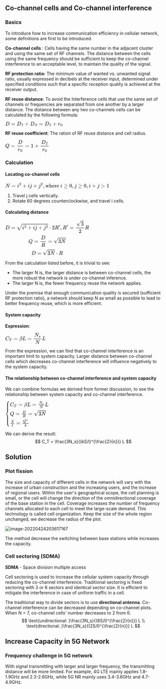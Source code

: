 ## Co-channel cells and Co-channel interference

### Basics

To introduce how to increase communication efficiency in cellular network, some definitions are first to be introduced. 

**Co-channel cells** : Cells having the same number in the adjacent cluster and using the same set of RF channels. The distance between the cells using the same frequency should be sufficient to keep the co-channel interference to an acceptable level, to maintain the quality of the signal.

**RF protection ratio**: The minimum value of wanted vs. unwanted signal ratio, usually expressed in decibels at the receiver input, determined under specified conditions such that a specific reception quality is achieved at the receiver output.

**RF reuse distance**: To avoid the Interference cells that use the same set of channels or frequencies are separated from one another by a larger distance. The distance between any two co-channels cells can be calculated by the following formula:

<div contenteditable="false" spellcheck="false" class="mathjax-block md-end-block md-math-block md-rawblock" id="mathjax-n36" cid="n36" mdtype="math_block" data-math-tag-before="0" data-math-labels="[]" data-math-tag-after="0"><div class="md-rawblock-container md-math-container" contenteditable="false" tabindex="-1"><mjx-container class="MathJax" jax="SVG" display="true" style="position: relative;"><svg xmlns="http://www.w3.org/2000/svg" width="24.275ex" height="1.92ex" role="img" focusable="false" viewBox="0 -683 10729.4 848.6" xmlns:xlink="http://www.w3.org/1999/xlink" aria-hidden="true" style="vertical-align: -0.375ex;" class="in-text-selection"><defs><path id="MJX-661-TEX-I-1D437" d="M287 628Q287 635 230 637Q207 637 200 638T193 647Q193 655 197 667T204 682Q206 683 403 683Q570 682 590 682T630 676Q702 659 752 597T803 431Q803 275 696 151T444 3L430 1L236 0H125H72Q48 0 41 2T33 11Q33 13 36 25Q40 41 44 43T67 46Q94 46 127 49Q141 52 146 61Q149 65 218 339T287 628ZM703 469Q703 507 692 537T666 584T629 613T590 629T555 636Q553 636 541 636T512 636T479 637H436Q392 637 386 627Q384 623 313 339T242 52Q242 48 253 48T330 47Q335 47 349 47T373 46Q499 46 581 128Q617 164 640 212T683 339T703 469Z"></path><path id="MJX-661-TEX-N-3D" d="M56 347Q56 360 70 367H707Q722 359 722 347Q722 336 708 328L390 327H72Q56 332 56 347ZM56 153Q56 168 72 173H708Q722 163 722 153Q722 140 707 133H70Q56 140 56 153Z"></path><path id="MJX-661-TEX-I-1D43C" d="M43 1Q26 1 26 10Q26 12 29 24Q34 43 39 45Q42 46 54 46H60Q120 46 136 53Q137 53 138 54Q143 56 149 77T198 273Q210 318 216 344Q286 624 286 626Q284 630 284 631Q274 637 213 637H193Q184 643 189 662Q193 677 195 680T209 683H213Q285 681 359 681Q481 681 487 683H497Q504 676 504 672T501 655T494 639Q491 637 471 637Q440 637 407 634Q393 631 388 623Q381 609 337 432Q326 385 315 341Q245 65 245 59Q245 52 255 50T307 46H339Q345 38 345 37T342 19Q338 6 332 0H316Q279 2 179 2Q143 2 113 2T65 2T43 1Z"></path><path id="MJX-661-TEX-N-2B" d="M56 237T56 250T70 270H369V420L370 570Q380 583 389 583Q402 583 409 568V270H707Q722 262 722 250T707 230H409V-68Q401 -82 391 -82H389H387Q375 -82 369 -68V230H70Q56 237 56 250Z"></path><path id="MJX-661-TEX-I-1D446" d="M308 24Q367 24 416 76T466 197Q466 260 414 284Q308 311 278 321T236 341Q176 383 176 462Q176 523 208 573T273 648Q302 673 343 688T407 704H418H425Q521 704 564 640Q565 640 577 653T603 682T623 704Q624 704 627 704T632 705Q645 705 645 698T617 577T585 459T569 456Q549 456 549 465Q549 471 550 475Q550 478 551 494T553 520Q553 554 544 579T526 616T501 641Q465 662 419 662Q362 662 313 616T263 510Q263 480 278 458T319 427Q323 425 389 408T456 390Q490 379 522 342T554 242Q554 216 546 186Q541 164 528 137T492 78T426 18T332 -20Q320 -22 298 -22Q199 -22 144 33L134 44L106 13Q83 -14 78 -18T65 -22Q52 -22 52 -14Q52 -11 110 221Q112 227 130 227H143Q149 221 149 216Q149 214 148 207T144 186T142 153Q144 114 160 87T203 47T255 29T308 24Z"></path><path id="MJX-661-TEX-I-1D45F" d="M21 287Q22 290 23 295T28 317T38 348T53 381T73 411T99 433T132 442Q161 442 183 430T214 408T225 388Q227 382 228 382T236 389Q284 441 347 441H350Q398 441 422 400Q430 381 430 363Q430 333 417 315T391 292T366 288Q346 288 334 299T322 328Q322 376 378 392Q356 405 342 405Q286 405 239 331Q229 315 224 298T190 165Q156 25 151 16Q138 -11 108 -11Q95 -11 87 -5T76 7T74 17Q74 30 114 189T154 366Q154 405 128 405Q107 405 92 377T68 316T57 280Q55 278 41 278H27Q21 284 21 287Z"></path><path id="MJX-661-TEX-N-30" d="M96 585Q152 666 249 666Q297 666 345 640T423 548Q460 465 460 320Q460 165 417 83Q397 41 362 16T301 -15T250 -22Q224 -22 198 -16T137 16T82 83Q39 165 39 320Q39 494 96 585ZM321 597Q291 629 250 629Q208 629 178 597Q153 571 145 525T137 333Q137 175 145 125T181 46Q209 16 250 16Q290 16 318 46Q347 76 354 130T362 333Q362 478 354 524T321 597Z"></path></defs><g stroke="currentColor" fill="currentColor" stroke-width="0" transform="scale(1,-1)"><g data-mml-node="math"><g data-mml-node="mi"><use data-c="1D437" xlink:href="#MJX-661-TEX-I-1D437"></use></g><g data-mml-node="mo" transform="translate(1105.8,0)"><use data-c="3D" xlink:href="#MJX-661-TEX-N-3D"></use></g><g data-mml-node="msub" transform="translate(2161.6,0)"><g data-mml-node="mi"><use data-c="1D437" xlink:href="#MJX-661-TEX-I-1D437"></use></g><g data-mml-node="mi" transform="translate(861,-150) scale(0.707)"><use data-c="1D43C" xlink:href="#MJX-661-TEX-I-1D43C"></use></g></g><g data-mml-node="mo" transform="translate(3651.2,0)"><use data-c="2B" xlink:href="#MJX-661-TEX-N-2B"></use></g><g data-mml-node="msub" transform="translate(4651.4,0)"><g data-mml-node="mi"><use data-c="1D437" xlink:href="#MJX-661-TEX-I-1D437"></use></g><g data-mml-node="mi" transform="translate(861,-150) scale(0.707)"><use data-c="1D446" xlink:href="#MJX-661-TEX-I-1D446"></use></g></g><g data-mml-node="mo" transform="translate(6296.2,0)"><use data-c="3D" xlink:href="#MJX-661-TEX-N-3D"></use></g><g data-mml-node="msub" transform="translate(7352,0)"><g data-mml-node="mi"><use data-c="1D437" xlink:href="#MJX-661-TEX-I-1D437"></use></g><g data-mml-node="mi" transform="translate(861,-150) scale(0.707)"><use data-c="1D43C" xlink:href="#MJX-661-TEX-I-1D43C"></use></g></g><g data-mml-node="mo" transform="translate(8841.6,0)"><use data-c="2B" xlink:href="#MJX-661-TEX-N-2B"></use></g><g data-mml-node="msub" transform="translate(9841.8,0)"><g data-mml-node="mi"><use data-c="1D45F" xlink:href="#MJX-661-TEX-I-1D45F"></use></g><g data-mml-node="mn" transform="translate(484,-150) scale(0.707)"><use data-c="30" xlink:href="#MJX-661-TEX-N-30"></use></g></g></g></g></svg></mjx-container></div></div>


**RF reuse coefficient**: The ration of RF reuse distance and cell radius.
<div contenteditable="false" spellcheck="false" class="mathjax-block md-end-block md-math-block md-rawblock" id="mathjax-n45" cid="n45" mdtype="math_block" data-math-tag-before="0" data-math-labels="[]" data-math-tag-after="0"><div class="md-rawblock-container md-math-container" contenteditable="false" tabindex="-1"><mjx-container class="MathJax" jax="SVG" display="true" style="position: relative;"><svg xmlns="http://www.w3.org/2000/svg" width="18.587ex" height="5.001ex" role="img" focusable="false" viewBox="0 -1359 8215.5 2210.6" xmlns:xlink="http://www.w3.org/1999/xlink" aria-hidden="true" style="vertical-align: -1.927ex;" class="in-text-selection"><defs><path id="MJX-663-TEX-I-1D444" d="M399 -80Q399 -47 400 -30T402 -11V-7L387 -11Q341 -22 303 -22Q208 -22 138 35T51 201Q50 209 50 244Q50 346 98 438T227 601Q351 704 476 704Q514 704 524 703Q621 689 680 617T740 435Q740 255 592 107Q529 47 461 16L444 8V3Q444 2 449 -24T470 -66T516 -82Q551 -82 583 -60T625 -3Q631 11 638 11Q647 11 649 2Q649 -6 639 -34T611 -100T557 -165T481 -194Q399 -194 399 -87V-80ZM636 468Q636 523 621 564T580 625T530 655T477 665Q429 665 379 640Q277 591 215 464T153 216Q153 110 207 59Q231 38 236 38V46Q236 86 269 120T347 155Q372 155 390 144T417 114T429 82T435 55L448 64Q512 108 557 185T619 334T636 468ZM314 18Q362 18 404 39L403 49Q399 104 366 115Q354 117 347 117Q344 117 341 117T337 118Q317 118 296 98T274 52Q274 18 314 18Z"></path><path id="MJX-663-TEX-N-3D" d="M56 347Q56 360 70 367H707Q722 359 722 347Q722 336 708 328L390 327H72Q56 332 56 347ZM56 153Q56 168 72 173H708Q722 163 722 153Q722 140 707 133H70Q56 140 56 153Z"></path><path id="MJX-663-TEX-I-1D437" d="M287 628Q287 635 230 637Q207 637 200 638T193 647Q193 655 197 667T204 682Q206 683 403 683Q570 682 590 682T630 676Q702 659 752 597T803 431Q803 275 696 151T444 3L430 1L236 0H125H72Q48 0 41 2T33 11Q33 13 36 25Q40 41 44 43T67 46Q94 46 127 49Q141 52 146 61Q149 65 218 339T287 628ZM703 469Q703 507 692 537T666 584T629 613T590 629T555 636Q553 636 541 636T512 636T479 637H436Q392 637 386 627Q384 623 313 339T242 52Q242 48 253 48T330 47Q335 47 349 47T373 46Q499 46 581 128Q617 164 640 212T683 339T703 469Z"></path><path id="MJX-663-TEX-I-1D45F" d="M21 287Q22 290 23 295T28 317T38 348T53 381T73 411T99 433T132 442Q161 442 183 430T214 408T225 388Q227 382 228 382T236 389Q284 441 347 441H350Q398 441 422 400Q430 381 430 363Q430 333 417 315T391 292T366 288Q346 288 334 299T322 328Q322 376 378 392Q356 405 342 405Q286 405 239 331Q229 315 224 298T190 165Q156 25 151 16Q138 -11 108 -11Q95 -11 87 -5T76 7T74 17Q74 30 114 189T154 366Q154 405 128 405Q107 405 92 377T68 316T57 280Q55 278 41 278H27Q21 284 21 287Z"></path><path id="MJX-663-TEX-N-30" d="M96 585Q152 666 249 666Q297 666 345 640T423 548Q460 465 460 320Q460 165 417 83Q397 41 362 16T301 -15T250 -22Q224 -22 198 -16T137 16T82 83Q39 165 39 320Q39 494 96 585ZM321 597Q291 629 250 629Q208 629 178 597Q153 571 145 525T137 333Q137 175 145 125T181 46Q209 16 250 16Q290 16 318 46Q347 76 354 130T362 333Q362 478 354 524T321 597Z"></path><path id="MJX-663-TEX-N-31" d="M213 578L200 573Q186 568 160 563T102 556H83V602H102Q149 604 189 617T245 641T273 663Q275 666 285 666Q294 666 302 660V361L303 61Q310 54 315 52T339 48T401 46H427V0H416Q395 3 257 3Q121 3 100 0H88V46H114Q136 46 152 46T177 47T193 50T201 52T207 57T213 61V578Z"></path><path id="MJX-663-TEX-N-2B" d="M56 237T56 250T70 270H369V420L370 570Q380 583 389 583Q402 583 409 568V270H707Q722 262 722 250T707 230H409V-68Q401 -82 391 -82H389H387Q375 -82 369 -68V230H70Q56 237 56 250Z"></path><path id="MJX-663-TEX-I-1D43C" d="M43 1Q26 1 26 10Q26 12 29 24Q34 43 39 45Q42 46 54 46H60Q120 46 136 53Q137 53 138 54Q143 56 149 77T198 273Q210 318 216 344Q286 624 286 626Q284 630 284 631Q274 637 213 637H193Q184 643 189 662Q193 677 195 680T209 683H213Q285 681 359 681Q481 681 487 683H497Q504 676 504 672T501 655T494 639Q491 637 471 637Q440 637 407 634Q393 631 388 623Q381 609 337 432Q326 385 315 341Q245 65 245 59Q245 52 255 50T307 46H339Q345 38 345 37T342 19Q338 6 332 0H316Q279 2 179 2Q143 2 113 2T65 2T43 1Z"></path></defs><g stroke="currentColor" fill="currentColor" stroke-width="0" transform="scale(1,-1)"><g data-mml-node="math"><g data-mml-node="mi"><use data-c="1D444" xlink:href="#MJX-663-TEX-I-1D444"></use></g><g data-mml-node="mo" transform="translate(1068.8,0)"><use data-c="3D" xlink:href="#MJX-663-TEX-N-3D"></use></g><g data-mml-node="mfrac" transform="translate(2124.6,0)"><g data-mml-node="mi" transform="translate(249.8,676)"><use data-c="1D437" xlink:href="#MJX-663-TEX-I-1D437"></use></g><g data-mml-node="msub" transform="translate(220,-686)"><g data-mml-node="mi"><use data-c="1D45F" xlink:href="#MJX-663-TEX-I-1D45F"></use></g><g data-mml-node="mn" transform="translate(484,-150) scale(0.707)"><use data-c="30" xlink:href="#MJX-663-TEX-N-30"></use></g></g><rect width="1087.6" height="60" x="120" y="220"></rect></g><g data-mml-node="mo" transform="translate(3729.9,0)"><use data-c="3D" xlink:href="#MJX-663-TEX-N-3D"></use></g><g data-mml-node="mn" transform="translate(4785.7,0)"><use data-c="31" xlink:href="#MJX-663-TEX-N-31"></use></g><g data-mml-node="mo" transform="translate(5507.9,0)"><use data-c="2B" xlink:href="#MJX-663-TEX-N-2B"></use></g><g data-mml-node="mfrac" transform="translate(6508.1,0)"><g data-mml-node="msub" transform="translate(220,676)"><g data-mml-node="mi"><use data-c="1D437" xlink:href="#MJX-663-TEX-I-1D437"></use></g><g data-mml-node="mi" transform="translate(861,-150) scale(0.707)"><use data-c="1D43C" xlink:href="#MJX-663-TEX-I-1D43C"></use></g></g><g data-mml-node="msub" transform="translate(409.9,-686)"><g data-mml-node="mi"><use data-c="1D45F" xlink:href="#MJX-663-TEX-I-1D45F"></use></g><g data-mml-node="mn" transform="translate(484,-150) scale(0.707)"><use data-c="30" xlink:href="#MJX-663-TEX-N-30"></use></g></g><rect width="1467.4" height="60" x="120" y="220"></rect></g></g></g></svg></mjx-container></div></div>


### Calculation

#### **Locating co-channel cells**

<div contenteditable="false" spellcheck="false" class="mathjax-block md-end-block md-math-block md-rawblock" id="mathjax-n67" cid="n67" mdtype="math_block" data-math-tag-before="0" data-math-labels="[]" data-math-tag-after="0"><div class="md-rawblock-container md-math-container" contenteditable="false" tabindex="-1"><mjx-container class="MathJax" jax="SVG" display="true" style="position: relative;"><svg xmlns="http://www.w3.org/2000/svg" width="43.965ex" height="2.461ex" role="img" focusable="false" viewBox="0 -883.9 19432.7 1087.9" xmlns:xlink="http://www.w3.org/1999/xlink" aria-hidden="true" style="vertical-align: -0.462ex;" class="in-text-selection"><defs><path id="MJX-665-TEX-I-1D441" d="M234 637Q231 637 226 637Q201 637 196 638T191 649Q191 676 202 682Q204 683 299 683Q376 683 387 683T401 677Q612 181 616 168L670 381Q723 592 723 606Q723 633 659 637Q635 637 635 648Q635 650 637 660Q641 676 643 679T653 683Q656 683 684 682T767 680Q817 680 843 681T873 682Q888 682 888 672Q888 650 880 642Q878 637 858 637Q787 633 769 597L620 7Q618 0 599 0Q585 0 582 2Q579 5 453 305L326 604L261 344Q196 88 196 79Q201 46 268 46H278Q284 41 284 38T282 19Q278 6 272 0H259Q228 2 151 2Q123 2 100 2T63 2T46 1Q31 1 31 10Q31 14 34 26T39 40Q41 46 62 46Q130 49 150 85Q154 91 221 362L289 634Q287 635 234 637Z"></path><path id="MJX-665-TEX-N-3D" d="M56 347Q56 360 70 367H707Q722 359 722 347Q722 336 708 328L390 327H72Q56 332 56 347ZM56 153Q56 168 72 173H708Q722 163 722 153Q722 140 707 133H70Q56 140 56 153Z"></path><path id="MJX-665-TEX-I-1D456" d="M184 600Q184 624 203 642T247 661Q265 661 277 649T290 619Q290 596 270 577T226 557Q211 557 198 567T184 600ZM21 287Q21 295 30 318T54 369T98 420T158 442Q197 442 223 419T250 357Q250 340 236 301T196 196T154 83Q149 61 149 51Q149 26 166 26Q175 26 185 29T208 43T235 78T260 137Q263 149 265 151T282 153Q302 153 302 143Q302 135 293 112T268 61T223 11T161 -11Q129 -11 102 10T74 74Q74 91 79 106T122 220Q160 321 166 341T173 380Q173 404 156 404H154Q124 404 99 371T61 287Q60 286 59 284T58 281T56 279T53 278T49 278T41 278H27Q21 284 21 287Z"></path><path id="MJX-665-TEX-N-32" d="M109 429Q82 429 66 447T50 491Q50 562 103 614T235 666Q326 666 387 610T449 465Q449 422 429 383T381 315T301 241Q265 210 201 149L142 93L218 92Q375 92 385 97Q392 99 409 186V189H449V186Q448 183 436 95T421 3V0H50V19V31Q50 38 56 46T86 81Q115 113 136 137Q145 147 170 174T204 211T233 244T261 278T284 308T305 340T320 369T333 401T340 431T343 464Q343 527 309 573T212 619Q179 619 154 602T119 569T109 550Q109 549 114 549Q132 549 151 535T170 489Q170 464 154 447T109 429Z"></path><path id="MJX-665-TEX-N-2B" d="M56 237T56 250T70 270H369V420L370 570Q380 583 389 583Q402 583 409 568V270H707Q722 262 722 250T707 230H409V-68Q401 -82 391 -82H389H387Q375 -82 369 -68V230H70Q56 237 56 250Z"></path><path id="MJX-665-TEX-I-1D457" d="M297 596Q297 627 318 644T361 661Q378 661 389 651T403 623Q403 595 384 576T340 557Q322 557 310 567T297 596ZM288 376Q288 405 262 405Q240 405 220 393T185 362T161 325T144 293L137 279Q135 278 121 278H107Q101 284 101 286T105 299Q126 348 164 391T252 441Q253 441 260 441T272 442Q296 441 316 432Q341 418 354 401T367 348V332L318 133Q267 -67 264 -75Q246 -125 194 -164T75 -204Q25 -204 7 -183T-12 -137Q-12 -110 7 -91T53 -71Q70 -71 82 -81T95 -112Q95 -148 63 -167Q69 -168 77 -168Q111 -168 139 -140T182 -74L193 -32Q204 11 219 72T251 197T278 308T289 365Q289 372 288 376Z"></path><path id="MJX-665-TEX-N-2C" d="M78 35T78 60T94 103T137 121Q165 121 187 96T210 8Q210 -27 201 -60T180 -117T154 -158T130 -185T117 -194Q113 -194 104 -185T95 -172Q95 -168 106 -156T131 -126T157 -76T173 -3V9L172 8Q170 7 167 6T161 3T152 1T140 0Q113 0 96 17Z"></path><path id="MJX-665-TEX-N-77" d="M90 368Q84 378 76 380T40 385H18V431H24L43 430Q62 430 84 429T116 428Q206 428 221 431H229V385H215Q177 383 177 368Q177 367 221 239L265 113L339 328L333 345Q323 374 316 379Q308 384 278 385H258V431H264Q270 428 348 428Q439 428 454 431H461V385H452Q404 385 404 369Q404 366 418 324T449 234T481 143L496 100L537 219Q579 341 579 347Q579 363 564 373T530 385H522V431H529Q541 428 624 428Q692 428 698 431H703V385H697Q696 385 691 385T682 384Q635 377 619 334L559 161Q546 124 528 71Q508 12 503 1T487 -11H479Q460 -11 456 -4Q455 -3 407 133L361 267Q359 263 266 -4Q261 -11 243 -11H238Q225 -11 220 -3L90 368Z"></path><path id="MJX-665-TEX-N-68" d="M41 46H55Q94 46 102 60V68Q102 77 102 91T102 124T102 167T103 217T103 272T103 329Q103 366 103 407T103 482T102 542T102 586T102 603Q99 622 88 628T43 637H25V660Q25 683 27 683L37 684Q47 685 66 686T103 688Q120 689 140 690T170 693T181 694H184V367Q244 442 328 442Q451 442 463 329Q464 322 464 190V104Q464 66 466 59T477 49Q498 46 526 46H542V0H534L510 1Q487 2 460 2T422 3Q319 3 310 0H302V46H318Q379 46 379 62Q380 64 380 200Q379 335 378 343Q372 371 358 385T334 402T308 404Q263 404 229 370Q202 343 195 315T187 232V168V108Q187 78 188 68T191 55T200 49Q221 46 249 46H265V0H257L234 1Q210 2 183 2T145 3Q42 3 33 0H25V46H41Z"></path><path id="MJX-665-TEX-N-65" d="M28 218Q28 273 48 318T98 391T163 433T229 448Q282 448 320 430T378 380T406 316T415 245Q415 238 408 231H126V216Q126 68 226 36Q246 30 270 30Q312 30 342 62Q359 79 369 104L379 128Q382 131 395 131H398Q415 131 415 121Q415 117 412 108Q393 53 349 21T250 -11Q155 -11 92 58T28 218ZM333 275Q322 403 238 411H236Q228 411 220 410T195 402T166 381T143 340T127 274V267H333V275Z"></path><path id="MJX-665-TEX-N-72" d="M36 46H50Q89 46 97 60V68Q97 77 97 91T98 122T98 161T98 203Q98 234 98 269T98 328L97 351Q94 370 83 376T38 385H20V408Q20 431 22 431L32 432Q42 433 60 434T96 436Q112 437 131 438T160 441T171 442H174V373Q213 441 271 441H277Q322 441 343 419T364 373Q364 352 351 337T313 322Q288 322 276 338T263 372Q263 381 265 388T270 400T273 405Q271 407 250 401Q234 393 226 386Q179 341 179 207V154Q179 141 179 127T179 101T180 81T180 66V61Q181 59 183 57T188 54T193 51T200 49T207 48T216 47T225 47T235 46T245 46H276V0H267Q249 3 140 3Q37 3 28 0H20V46H36Z"></path><path id="MJX-665-TEX-N-A0" d=""></path><path id="MJX-665-TEX-N-2265" d="M83 616Q83 624 89 630T99 636Q107 636 253 568T543 431T687 361Q694 356 694 346T687 331Q685 329 395 192L107 56H101Q83 58 83 76Q83 77 83 79Q82 86 98 95Q117 105 248 167Q326 204 378 228L626 346L360 472Q291 505 200 548Q112 589 98 597T83 616ZM84 -118Q84 -108 99 -98H678Q694 -104 694 -118Q694 -130 679 -138H98Q84 -131 84 -118Z"></path><path id="MJX-665-TEX-N-30" d="M96 585Q152 666 249 666Q297 666 345 640T423 548Q460 465 460 320Q460 165 417 83Q397 41 362 16T301 -15T250 -22Q224 -22 198 -16T137 16T82 83Q39 165 39 320Q39 494 96 585ZM321 597Q291 629 250 629Q208 629 178 597Q153 571 145 525T137 333Q137 175 145 125T181 46Q209 16 250 16Q290 16 318 46Q347 76 354 130T362 333Q362 478 354 524T321 597Z"></path><path id="MJX-665-TEX-N-3E" d="M84 520Q84 528 88 533T96 539L99 540Q106 540 253 471T544 334L687 265Q694 260 694 250T687 235Q685 233 395 96L107 -40H101Q83 -38 83 -20Q83 -19 83 -17Q82 -10 98 -1Q117 9 248 71Q326 108 378 132L626 250L378 368Q90 504 86 509Q84 513 84 520Z"></path><path id="MJX-665-TEX-N-31" d="M213 578L200 573Q186 568 160 563T102 556H83V602H102Q149 604 189 617T245 641T273 663Q275 666 285 666Q294 666 302 660V361L303 61Q310 54 315 52T339 48T401 46H427V0H416Q395 3 257 3Q121 3 100 0H88V46H114Q136 46 152 46T177 47T193 50T201 52T207 57T213 61V578Z"></path></defs><g stroke="currentColor" fill="currentColor" stroke-width="0" transform="scale(1,-1)"><g data-mml-node="math"><g data-mml-node="mi"><use data-c="1D441" xlink:href="#MJX-665-TEX-I-1D441"></use></g><g data-mml-node="mo" transform="translate(1165.8,0)"><use data-c="3D" xlink:href="#MJX-665-TEX-N-3D"></use></g><g data-mml-node="msup" transform="translate(2221.6,0)"><g data-mml-node="mi"><use data-c="1D456" xlink:href="#MJX-665-TEX-I-1D456"></use></g><g data-mml-node="mn" transform="translate(378,413) scale(0.707)"><use data-c="32" xlink:href="#MJX-665-TEX-N-32"></use></g></g><g data-mml-node="mo" transform="translate(3225.3,0)"><use data-c="2B" xlink:href="#MJX-665-TEX-N-2B"></use></g><g data-mml-node="mi" transform="translate(4225.6,0)"><use data-c="1D456" xlink:href="#MJX-665-TEX-I-1D456"></use></g><g data-mml-node="mi" transform="translate(4570.6,0)"><use data-c="1D457" xlink:href="#MJX-665-TEX-I-1D457"></use></g><g data-mml-node="mo" transform="translate(5204.8,0)"><use data-c="2B" xlink:href="#MJX-665-TEX-N-2B"></use></g><g data-mml-node="msup" transform="translate(6205,0)"><g data-mml-node="mi"><use data-c="1D457" xlink:href="#MJX-665-TEX-I-1D457"></use></g><g data-mml-node="mn" transform="translate(445,413) scale(0.707)"><use data-c="32" xlink:href="#MJX-665-TEX-N-32"></use></g></g><g data-mml-node="mo" transform="translate(7053.6,0)"><use data-c="2C" xlink:href="#MJX-665-TEX-N-2C"></use></g><g data-mml-node="mtext" transform="translate(7498.2,0)"><use data-c="77" xlink:href="#MJX-665-TEX-N-77"></use><use data-c="68" xlink:href="#MJX-665-TEX-N-68" transform="translate(722,0)"></use><use data-c="65" xlink:href="#MJX-665-TEX-N-65" transform="translate(1278,0)"></use><use data-c="72" xlink:href="#MJX-665-TEX-N-72" transform="translate(1722,0)"></use><use data-c="65" xlink:href="#MJX-665-TEX-N-65" transform="translate(2114,0)"></use><use data-c="A0" xlink:href="#MJX-665-TEX-N-A0" transform="translate(2558,0)"></use></g><g data-mml-node="mi" transform="translate(10306.2,0)"><use data-c="1D456" xlink:href="#MJX-665-TEX-I-1D456"></use></g><g data-mml-node="mo" transform="translate(10929,0)"><use data-c="2265" xlink:href="#MJX-665-TEX-N-2265"></use></g><g data-mml-node="mn" transform="translate(11984.8,0)"><use data-c="30" xlink:href="#MJX-665-TEX-N-30"></use></g><g data-mml-node="mo" transform="translate(12484.8,0)"><use data-c="2C" xlink:href="#MJX-665-TEX-N-2C"></use></g><g data-mml-node="mi" transform="translate(12929.4,0)"><use data-c="1D457" xlink:href="#MJX-665-TEX-I-1D457"></use></g><g data-mml-node="mo" transform="translate(13619.2,0)"><use data-c="2265" xlink:href="#MJX-665-TEX-N-2265"></use></g><g data-mml-node="mn" transform="translate(14675,0)"><use data-c="30" xlink:href="#MJX-665-TEX-N-30"></use></g><g data-mml-node="mo" transform="translate(15175,0)"><use data-c="2C" xlink:href="#MJX-665-TEX-N-2C"></use></g><g data-mml-node="mi" transform="translate(15619.7,0)"><use data-c="1D456" xlink:href="#MJX-665-TEX-I-1D456"></use></g><g data-mml-node="mo" transform="translate(16186.9,0)"><use data-c="2B" xlink:href="#MJX-665-TEX-N-2B"></use></g><g data-mml-node="mi" transform="translate(17187.1,0)"><use data-c="1D457" xlink:href="#MJX-665-TEX-I-1D457"></use></g><g data-mml-node="mo" transform="translate(17876.9,0)"><use data-c="3E" xlink:href="#MJX-665-TEX-N-3E"></use></g><g data-mml-node="mn" transform="translate(18932.7,0)"><use data-c="31" xlink:href="#MJX-665-TEX-N-31"></use></g></g></g></svg></mjx-container></div></div>


1. Travel j cells vertically.
2. Rotate 60 degrees counterclockwise, and travel i cells.

#### Calculating distance

<div contenteditable="false" spellcheck="false" class="mathjax-block md-end-block md-math-block md-rawblock" id="mathjax-n83" cid="n83" mdtype="math_block" data-math-tag-before="0" data-math-labels="[]" data-math-tag-after="0"><div class="md-rawblock-container md-math-container" contenteditable="false" tabindex="-1"><mjx-container class="MathJax" jax="SVG" display="true" style="position: relative;"><svg xmlns="http://www.w3.org/2000/svg" width="35.383ex" height="15.006ex" role="img" focusable="false" viewBox="0 -3566.4 15639.1 6632.8" xmlns:xlink="http://www.w3.org/1999/xlink" aria-hidden="true" style="vertical-align: -6.938ex;"><defs><path id="MJX-667-TEX-I-1D437" d="M287 628Q287 635 230 637Q207 637 200 638T193 647Q193 655 197 667T204 682Q206 683 403 683Q570 682 590 682T630 676Q702 659 752 597T803 431Q803 275 696 151T444 3L430 1L236 0H125H72Q48 0 41 2T33 11Q33 13 36 25Q40 41 44 43T67 46Q94 46 127 49Q141 52 146 61Q149 65 218 339T287 628ZM703 469Q703 507 692 537T666 584T629 613T590 629T555 636Q553 636 541 636T512 636T479 637H436Q392 637 386 627Q384 623 313 339T242 52Q242 48 253 48T330 47Q335 47 349 47T373 46Q499 46 581 128Q617 164 640 212T683 339T703 469Z"></path><path id="MJX-667-TEX-N-3D" d="M56 347Q56 360 70 367H707Q722 359 722 347Q722 336 708 328L390 327H72Q56 332 56 347ZM56 153Q56 168 72 173H708Q722 163 722 153Q722 140 707 133H70Q56 140 56 153Z"></path><path id="MJX-667-TEX-SO-221A" d="M263 249Q264 249 315 130T417 -108T470 -228L725 302Q981 837 982 839Q989 850 1001 850Q1008 850 1013 844T1020 832V826L741 243Q645 43 540 -176Q479 -303 469 -324T453 -348Q449 -350 436 -350L424 -349L315 -96Q206 156 205 156L171 130Q138 104 137 104L111 130L263 249Z"></path><path id="MJX-667-TEX-I-1D456" d="M184 600Q184 624 203 642T247 661Q265 661 277 649T290 619Q290 596 270 577T226 557Q211 557 198 567T184 600ZM21 287Q21 295 30 318T54 369T98 420T158 442Q197 442 223 419T250 357Q250 340 236 301T196 196T154 83Q149 61 149 51Q149 26 166 26Q175 26 185 29T208 43T235 78T260 137Q263 149 265 151T282 153Q302 153 302 143Q302 135 293 112T268 61T223 11T161 -11Q129 -11 102 10T74 74Q74 91 79 106T122 220Q160 321 166 341T173 380Q173 404 156 404H154Q124 404 99 371T61 287Q60 286 59 284T58 281T56 279T53 278T49 278T41 278H27Q21 284 21 287Z"></path><path id="MJX-667-TEX-N-32" d="M109 429Q82 429 66 447T50 491Q50 562 103 614T235 666Q326 666 387 610T449 465Q449 422 429 383T381 315T301 241Q265 210 201 149L142 93L218 92Q375 92 385 97Q392 99 409 186V189H449V186Q448 183 436 95T421 3V0H50V19V31Q50 38 56 46T86 81Q115 113 136 137Q145 147 170 174T204 211T233 244T261 278T284 308T305 340T320 369T333 401T340 431T343 464Q343 527 309 573T212 619Q179 619 154 602T119 569T109 550Q109 549 114 549Q132 549 151 535T170 489Q170 464 154 447T109 429Z"></path><path id="MJX-667-TEX-N-2B" d="M56 237T56 250T70 270H369V420L370 570Q380 583 389 583Q402 583 409 568V270H707Q722 262 722 250T707 230H409V-68Q401 -82 391 -82H389H387Q375 -82 369 -68V230H70Q56 237 56 250Z"></path><path id="MJX-667-TEX-I-1D457" d="M297 596Q297 627 318 644T361 661Q378 661 389 651T403 623Q403 595 384 576T340 557Q322 557 310 567T297 596ZM288 376Q288 405 262 405Q240 405 220 393T185 362T161 325T144 293L137 279Q135 278 121 278H107Q101 284 101 286T105 299Q126 348 164 391T252 441Q253 441 260 441T272 442Q296 441 316 432Q341 418 354 401T367 348V332L318 133Q267 -67 264 -75Q246 -125 194 -164T75 -204Q25 -204 7 -183T-12 -137Q-12 -110 7 -91T53 -71Q70 -71 82 -81T95 -112Q95 -148 63 -167Q69 -168 77 -168Q111 -168 139 -140T182 -74L193 -32Q204 11 219 72T251 197T278 308T289 365Q289 372 288 376Z"></path><path id="MJX-667-TEX-N-22C5" d="M78 250Q78 274 95 292T138 310Q162 310 180 294T199 251Q199 226 182 208T139 190T96 207T78 250Z"></path><path id="MJX-667-TEX-I-1D445" d="M230 637Q203 637 198 638T193 649Q193 676 204 682Q206 683 378 683Q550 682 564 680Q620 672 658 652T712 606T733 563T739 529Q739 484 710 445T643 385T576 351T538 338L545 333Q612 295 612 223Q612 212 607 162T602 80V71Q602 53 603 43T614 25T640 16Q668 16 686 38T712 85Q717 99 720 102T735 105Q755 105 755 93Q755 75 731 36Q693 -21 641 -21H632Q571 -21 531 4T487 82Q487 109 502 166T517 239Q517 290 474 313Q459 320 449 321T378 323H309L277 193Q244 61 244 59Q244 55 245 54T252 50T269 48T302 46H333Q339 38 339 37T336 19Q332 6 326 0H311Q275 2 180 2Q146 2 117 2T71 2T50 1Q33 1 33 10Q33 12 36 24Q41 43 46 45Q50 46 61 46H67Q94 46 127 49Q141 52 146 61Q149 65 218 339T287 628Q287 635 230 637ZM630 554Q630 586 609 608T523 636Q521 636 500 636T462 637H440Q393 637 386 627Q385 624 352 494T319 361Q319 360 388 360Q466 361 492 367Q556 377 592 426Q608 449 619 486T630 554Z"></path><path id="MJX-667-TEX-V-2032" d="M79 43Q73 43 52 49T30 61Q30 68 85 293T146 528Q161 560 198 560Q218 560 240 545T262 501Q262 496 260 486Q259 479 173 263T84 45T79 43Z"></path><path id="MJX-667-TEX-N-2C" d="M78 35T78 60T94 103T137 121Q165 121 187 96T210 8Q210 -27 201 -60T180 -117T154 -158T130 -185T117 -194Q113 -194 104 -185T95 -172Q95 -168 106 -156T131 -126T157 -76T173 -3V9L172 8Q170 7 167 6T161 3T152 1T140 0Q113 0 96 17Z"></path><path id="MJX-667-TEX-N-221A" d="M95 178Q89 178 81 186T72 200T103 230T169 280T207 309Q209 311 212 311H213Q219 311 227 294T281 177Q300 134 312 108L397 -77Q398 -77 501 136T707 565T814 786Q820 800 834 800Q841 800 846 794T853 782V776L620 293L385 -193Q381 -200 366 -200Q357 -200 354 -197Q352 -195 256 15L160 225L144 214Q129 202 113 190T95 178Z"></path><path id="MJX-667-TEX-N-33" d="M127 463Q100 463 85 480T69 524Q69 579 117 622T233 665Q268 665 277 664Q351 652 390 611T430 522Q430 470 396 421T302 350L299 348Q299 347 308 345T337 336T375 315Q457 262 457 175Q457 96 395 37T238 -22Q158 -22 100 21T42 130Q42 158 60 175T105 193Q133 193 151 175T169 130Q169 119 166 110T159 94T148 82T136 74T126 70T118 67L114 66Q165 21 238 21Q293 21 321 74Q338 107 338 175V195Q338 290 274 322Q259 328 213 329L171 330L168 332Q166 335 166 348Q166 366 174 366Q202 366 232 371Q266 376 294 413T322 525V533Q322 590 287 612Q265 626 240 626Q208 626 181 615T143 592T132 580H135Q138 579 143 578T153 573T165 566T175 555T183 540T186 520Q186 498 172 481T127 463Z"></path><path id="MJX-667-TEX-I-1D444" d="M399 -80Q399 -47 400 -30T402 -11V-7L387 -11Q341 -22 303 -22Q208 -22 138 35T51 201Q50 209 50 244Q50 346 98 438T227 601Q351 704 476 704Q514 704 524 703Q621 689 680 617T740 435Q740 255 592 107Q529 47 461 16L444 8V3Q444 2 449 -24T470 -66T516 -82Q551 -82 583 -60T625 -3Q631 11 638 11Q647 11 649 2Q649 -6 639 -34T611 -100T557 -165T481 -194Q399 -194 399 -87V-80ZM636 468Q636 523 621 564T580 625T530 655T477 665Q429 665 379 640Q277 591 215 464T153 216Q153 110 207 59Q231 38 236 38V46Q236 86 269 120T347 155Q372 155 390 144T417 114T429 82T435 55L448 64Q512 108 557 185T619 334T636 468ZM314 18Q362 18 404 39L403 49Q399 104 366 115Q354 117 347 117Q344 117 341 117T337 118Q317 118 296 98T274 52Q274 18 314 18Z"></path><path id="MJX-667-TEX-I-1D441" d="M234 637Q231 637 226 637Q201 637 196 638T191 649Q191 676 202 682Q204 683 299 683Q376 683 387 683T401 677Q612 181 616 168L670 381Q723 592 723 606Q723 633 659 637Q635 637 635 648Q635 650 637 660Q641 676 643 679T653 683Q656 683 684 682T767 680Q817 680 843 681T873 682Q888 682 888 672Q888 650 880 642Q878 637 858 637Q787 633 769 597L620 7Q618 0 599 0Q585 0 582 2Q579 5 453 305L326 604L261 344Q196 88 196 79Q201 46 268 46H278Q284 41 284 38T282 19Q278 6 272 0H259Q228 2 151 2Q123 2 100 2T63 2T46 1Q31 1 31 10Q31 14 34 26T39 40Q41 46 62 46Q130 49 150 85Q154 91 221 362L289 634Q287 635 234 637Z"></path></defs><g stroke="currentColor" fill="currentColor" stroke-width="0" transform="scale(1,-1)"><g data-mml-node="math"><g data-mml-node="mtable"><g data-mml-node="mtr" transform="translate(0,1941.4)"><g data-mml-node="mtd"><g data-mml-node="mi"><use data-c="1D437" xlink:href="#MJX-667-TEX-I-1D437"></use></g><g data-mml-node="mo" transform="translate(1105.8,0)"><use data-c="3D" xlink:href="#MJX-667-TEX-N-3D"></use></g><g data-mml-node="msqrt" transform="translate(2161.6,0)"><g transform="translate(1020,0)"><g data-mml-node="msup"><g data-mml-node="mi"><use data-c="1D456" xlink:href="#MJX-667-TEX-I-1D456"></use></g><g data-mml-node="mn" transform="translate(378,289) scale(0.707)"><use data-c="32" xlink:href="#MJX-667-TEX-N-32"></use></g></g><g data-mml-node="mo" transform="translate(1003.8,0)"><use data-c="2B" xlink:href="#MJX-667-TEX-N-2B"></use></g><g data-mml-node="mi" transform="translate(2004,0)"><use data-c="1D456" xlink:href="#MJX-667-TEX-I-1D456"></use></g><g data-mml-node="mi" transform="translate(2349,0)"><use data-c="1D457" xlink:href="#MJX-667-TEX-I-1D457"></use></g><g data-mml-node="mo" transform="translate(2983.2,0)"><use data-c="2B" xlink:href="#MJX-667-TEX-N-2B"></use></g><g data-mml-node="msup" transform="translate(3983.4,0)"><g data-mml-node="mi"><use data-c="1D457" xlink:href="#MJX-667-TEX-I-1D457"></use></g><g data-mml-node="mn" transform="translate(445,289) scale(0.707)"><use data-c="32" xlink:href="#MJX-667-TEX-N-32"></use></g></g></g><g data-mml-node="mo" transform="translate(0,143.2)"><use data-c="221A" xlink:href="#MJX-667-TEX-SO-221A"></use></g><rect width="4832" height="60" x="1020" y="933.2"></rect></g><g data-mml-node="mo" transform="translate(8235.8,0)"><use data-c="22C5" xlink:href="#MJX-667-TEX-N-22C5"></use></g><g data-mml-node="mn" transform="translate(8736,0)"><use data-c="32" xlink:href="#MJX-667-TEX-N-32"></use></g><g data-mml-node="msup" transform="translate(9236,0)"><g data-mml-node="mi"><use data-c="1D445" xlink:href="#MJX-667-TEX-I-1D445"></use></g><g data-mml-node="mo" transform="translate(792,413) scale(0.707)"><use data-c="2032" xlink:href="#MJX-667-TEX-V-2032"></use></g></g><g data-mml-node="mo" transform="translate(10272.5,0)"><use data-c="2C" xlink:href="#MJX-667-TEX-N-2C"></use></g><g data-mml-node="msup" transform="translate(10717.1,0)"><g data-mml-node="mi"><use data-c="1D445" xlink:href="#MJX-667-TEX-I-1D445"></use></g><g data-mml-node="mo" transform="translate(792,413) scale(0.707)"><use data-c="2032" xlink:href="#MJX-667-TEX-V-2032"></use></g></g><g data-mml-node="mo" transform="translate(12031.3,0)"><use data-c="3D" xlink:href="#MJX-667-TEX-N-3D"></use></g><g data-mml-node="mfrac" transform="translate(13087.1,0)"><g data-mml-node="msqrt" transform="translate(220,676)"><g transform="translate(853,0)"><g data-mml-node="mn"><use data-c="33" xlink:href="#MJX-667-TEX-N-33"></use></g></g><g data-mml-node="mo" transform="translate(0,89)"><use data-c="221A" xlink:href="#MJX-667-TEX-N-221A"></use></g><rect width="500" height="60" x="853" y="829"></rect></g><g data-mml-node="mn" transform="translate(646.5,-686)"><use data-c="32" xlink:href="#MJX-667-TEX-N-32"></use></g><rect width="1553" height="60" x="120" y="220"></rect></g><g data-mml-node="mi" transform="translate(14880.1,0)"><use data-c="1D445" xlink:href="#MJX-667-TEX-I-1D445"></use></g></g></g><g data-mml-node="mtr" transform="translate(0,-603.6)"><g data-mml-node="mtd" transform="translate(4336,0)"><g data-mml-node="mi"><use data-c="1D444" xlink:href="#MJX-667-TEX-I-1D444"></use></g><g data-mml-node="mo" transform="translate(1068.8,0)"><use data-c="3D" xlink:href="#MJX-667-TEX-N-3D"></use></g><g data-mml-node="mfrac" transform="translate(2124.6,0)"><g data-mml-node="mi" transform="translate(220,676)"><use data-c="1D437" xlink:href="#MJX-667-TEX-I-1D437"></use></g><g data-mml-node="mi" transform="translate(254.5,-686)"><use data-c="1D445" xlink:href="#MJX-667-TEX-I-1D445"></use></g><rect width="1028" height="60" x="120" y="220"></rect></g><g data-mml-node="mo" transform="translate(3670.3,0)"><use data-c="3D" xlink:href="#MJX-667-TEX-N-3D"></use></g><g data-mml-node="msqrt" transform="translate(4726.1,0)"><g transform="translate(853,0)"><g data-mml-node="mn"><use data-c="33" xlink:href="#MJX-667-TEX-N-33"></use></g><g data-mml-node="mi" transform="translate(500,0)"><use data-c="1D441" xlink:href="#MJX-667-TEX-I-1D441"></use></g></g><g data-mml-node="mo" transform="translate(0,145.8)"><use data-c="221A" xlink:href="#MJX-667-TEX-N-221A"></use></g><rect width="1388" height="60" x="853" y="885.8"></rect></g></g></g><g data-mml-node="mtr" transform="translate(0,-2816.4)"><g data-mml-node="mtd" transform="translate(4877.6,0)"><g data-mml-node="mi"><use data-c="1D437" xlink:href="#MJX-667-TEX-I-1D437"></use></g><g data-mml-node="mo" transform="translate(1105.8,0)"><use data-c="3D" xlink:href="#MJX-667-TEX-N-3D"></use></g><g data-mml-node="msqrt" transform="translate(2161.6,0)"><g transform="translate(853,0)"><g data-mml-node="mn"><use data-c="33" xlink:href="#MJX-667-TEX-N-33"></use></g><g data-mml-node="mi" transform="translate(500,0)"><use data-c="1D441" xlink:href="#MJX-667-TEX-I-1D441"></use></g></g><g data-mml-node="mo" transform="translate(0,145.8)"><use data-c="221A" xlink:href="#MJX-667-TEX-N-221A"></use></g><rect width="1388" height="60" x="853" y="885.8"></rect></g><g data-mml-node="mo" transform="translate(4624.8,0)"><use data-c="22C5" xlink:href="#MJX-667-TEX-N-22C5"></use></g><g data-mml-node="mi" transform="translate(5125,0)"><use data-c="1D445" xlink:href="#MJX-667-TEX-I-1D445"></use></g></g></g></g></g></g></svg></mjx-container></div></div>



From the calculation listed before, it is trivial to see:

- The larger N is, the larger distance is between co-channel cells, the more robust the network is under co-channel inference.
- The larger N is, the fewer frequency reuse the network applies.

Under the premise that enough communication quality is secured (sufficient RF protection ratio), a network should keep N as small as possible to lead to better frequency reuse, which is more efficient.

 #### System capacity

**Expression**:
<div contenteditable="false" spellcheck="false" class="mathjax-block md-end-block md-math-block md-rawblock" id="mathjax-n112" cid="n112" mdtype="math_block" data-math-tag-before="0" data-math-labels="[]" data-math-tag-after="0"><div class="md-rawblock-container md-math-container" contenteditable="false" tabindex="-1"><mjx-container class="MathJax" jax="SVG" display="true" style="position: relative;"><svg xmlns="http://www.w3.org/2000/svg" width="17.078ex" height="4.627ex" role="img" focusable="false" viewBox="0 -1359 7548.5 2045" xmlns:xlink="http://www.w3.org/1999/xlink" aria-hidden="true" style="vertical-align: -1.552ex;" class="in-text-selection"><defs><path id="MJX-610-TEX-I-1D436" d="M50 252Q50 367 117 473T286 641T490 704Q580 704 633 653Q642 643 648 636T656 626L657 623Q660 623 684 649Q691 655 699 663T715 679T725 690L740 705H746Q760 705 760 698Q760 694 728 561Q692 422 692 421Q690 416 687 415T669 413H653Q647 419 647 422Q647 423 648 429T650 449T651 481Q651 552 619 605T510 659Q484 659 454 652T382 628T299 572T226 479Q194 422 175 346T156 222Q156 108 232 58Q280 24 350 24Q441 24 512 92T606 240Q610 253 612 255T628 257Q648 257 648 248Q648 243 647 239Q618 132 523 55T319 -22Q206 -22 128 53T50 252Z"></path><path id="MJX-610-TEX-I-1D447" d="M40 437Q21 437 21 445Q21 450 37 501T71 602L88 651Q93 669 101 677H569H659Q691 677 697 676T704 667Q704 661 687 553T668 444Q668 437 649 437Q640 437 637 437T631 442L629 445Q629 451 635 490T641 551Q641 586 628 604T573 629Q568 630 515 631Q469 631 457 630T439 622Q438 621 368 343T298 60Q298 48 386 46Q418 46 427 45T436 36Q436 31 433 22Q429 4 424 1L422 0Q419 0 415 0Q410 0 363 1T228 2Q99 2 64 0H49Q43 6 43 9T45 27Q49 40 55 46H83H94Q174 46 189 55Q190 56 191 56Q196 59 201 76T241 233Q258 301 269 344Q339 619 339 625Q339 630 310 630H279Q212 630 191 624Q146 614 121 583T67 467Q60 445 57 441T43 437H40Z"></path><path id="MJX-610-TEX-N-3D" d="M56 347Q56 360 70 367H707Q722 359 722 347Q722 336 708 328L390 327H72Q56 332 56 347ZM56 153Q56 168 72 173H708Q722 163 722 153Q722 140 707 133H70Q56 140 56 153Z"></path><path id="MJX-610-TEX-I-1D6FD" d="M29 -194Q23 -188 23 -186Q23 -183 102 134T186 465Q208 533 243 584T309 658Q365 705 429 705H431Q493 705 533 667T573 570Q573 465 469 396L482 383Q533 332 533 252Q533 139 448 65T257 -10Q227 -10 203 -2T165 17T143 40T131 59T126 65L62 -188Q60 -194 42 -194H29ZM353 431Q392 431 427 419L432 422Q436 426 439 429T449 439T461 453T472 471T484 495T493 524T501 560Q503 569 503 593Q503 611 502 616Q487 667 426 667Q384 667 347 643T286 582T247 514T224 455Q219 439 186 308T152 168Q151 163 151 147Q151 99 173 68Q204 26 260 26Q302 26 349 51T425 137Q441 171 449 214T457 279Q457 337 422 372Q380 358 347 358H337Q258 358 258 389Q258 396 261 403Q275 431 353 431Z"></path><path id="MJX-610-TEX-I-1D43F" d="M228 637Q194 637 192 641Q191 643 191 649Q191 673 202 682Q204 683 217 683Q271 680 344 680Q485 680 506 683H518Q524 677 524 674T522 656Q517 641 513 637H475Q406 636 394 628Q387 624 380 600T313 336Q297 271 279 198T252 88L243 52Q243 48 252 48T311 46H328Q360 46 379 47T428 54T478 72T522 106T564 161Q580 191 594 228T611 270Q616 273 628 273H641Q647 264 647 262T627 203T583 83T557 9Q555 4 553 3T537 0T494 -1Q483 -1 418 -1T294 0H116Q32 0 32 10Q32 17 34 24Q39 43 44 45Q48 46 59 46H65Q92 46 125 49Q139 52 144 61Q147 65 216 339T285 628Q285 635 228 637Z"></path><path id="MJX-610-TEX-I-1D441" d="M234 637Q231 637 226 637Q201 637 196 638T191 649Q191 676 202 682Q204 683 299 683Q376 683 387 683T401 677Q612 181 616 168L670 381Q723 592 723 606Q723 633 659 637Q635 637 635 648Q635 650 637 660Q641 676 643 679T653 683Q656 683 684 682T767 680Q817 680 843 681T873 682Q888 682 888 672Q888 650 880 642Q878 637 858 637Q787 633 769 597L620 7Q618 0 599 0Q585 0 582 2Q579 5 453 305L326 604L261 344Q196 88 196 79Q201 46 268 46H278Q284 41 284 38T282 19Q278 6 272 0H259Q228 2 151 2Q123 2 100 2T63 2T46 1Q31 1 31 10Q31 14 34 26T39 40Q41 46 62 46Q130 49 150 85Q154 91 221 362L289 634Q287 635 234 637Z"></path><path id="MJX-610-TEX-I-1D460" d="M131 289Q131 321 147 354T203 415T300 442Q362 442 390 415T419 355Q419 323 402 308T364 292Q351 292 340 300T328 326Q328 342 337 354T354 372T367 378Q368 378 368 379Q368 382 361 388T336 399T297 405Q249 405 227 379T204 326Q204 301 223 291T278 274T330 259Q396 230 396 163Q396 135 385 107T352 51T289 7T195 -10Q118 -10 86 19T53 87Q53 126 74 143T118 160Q133 160 146 151T160 120Q160 94 142 76T111 58Q109 57 108 57T107 55Q108 52 115 47T146 34T201 27Q237 27 263 38T301 66T318 97T323 122Q323 150 302 164T254 181T195 196T148 231Q131 256 131 289Z"></path></defs><g stroke="currentColor" fill="currentColor" stroke-width="0" transform="scale(1,-1)"><g data-mml-node="math"><g data-mml-node="msub"><g data-mml-node="mi"><use data-c="1D436" xlink:href="#MJX-610-TEX-I-1D436"></use></g><g data-mml-node="mi" transform="translate(748,-150) scale(0.707)"><use data-c="1D447" xlink:href="#MJX-610-TEX-I-1D447"></use></g></g><g data-mml-node="mo" transform="translate(1573.6,0)"><use data-c="3D" xlink:href="#MJX-610-TEX-N-3D"></use></g><g data-mml-node="mi" transform="translate(2629.4,0)"><use data-c="1D6FD" xlink:href="#MJX-610-TEX-I-1D6FD"></use></g><g data-mml-node="mi" transform="translate(3195.4,0)"><use data-c="1D43F" xlink:href="#MJX-610-TEX-I-1D43F"></use></g><g data-mml-node="mo" transform="translate(4154.1,0)"><use data-c="3D" xlink:href="#MJX-610-TEX-N-3D"></use></g><g data-mml-node="mfrac" transform="translate(5209.9,0)"><g data-mml-node="msub" transform="translate(220,676)"><g data-mml-node="mi"><use data-c="1D441" xlink:href="#MJX-610-TEX-I-1D441"></use></g><g data-mml-node="mi" transform="translate(836,-150) scale(0.707)"><use data-c="1D460" xlink:href="#MJX-610-TEX-I-1D460"></use></g></g><g data-mml-node="mi" transform="translate(384.8,-686)"><use data-c="1D441" xlink:href="#MJX-610-TEX-I-1D441"></use></g><rect width="1417.6" height="60" x="120" y="220"></rect></g><g data-mml-node="mi" transform="translate(6867.5,0)"><use data-c="1D43F" xlink:href="#MJX-610-TEX-I-1D43F"></use></g></g></g></svg></mjx-container></div></div>

From the expression, we can find that co-channel interference is an important limit to system capacity. Larger distance between co-channel cells which decreases co-channel interference will influence negatively to the system capacity.

#### The relationship between co-channel interference and system capacity

We can combine formulas we derived from former discussion, to see the relationship between system capacity and co-channel interference.
<div contenteditable="false" spellcheck="false" class="mathjax-block md-end-block md-math-block md-rawblock" id="mathjax-n126" cid="n126" mdtype="math_block" data-math-tag-before="0" data-math-labels="[]" data-math-tag-after="0"><div class="md-rawblock-container md-math-container" contenteditable="false" tabindex="-1"><mjx-container class="MathJax" jax="SVG" display="true" style="position: relative;"><svg xmlns="http://www.w3.org/2000/svg" width="18.283ex" height="10.689ex" role="img" focusable="false" viewBox="0 -2612.3 8080.9 4724.6" xmlns:xlink="http://www.w3.org/1999/xlink" aria-hidden="true" style="vertical-align: -4.779ex;" class="in-text-selection"><defs><path id="MJX-669-TEX-S4-23A7" d="M712 899L718 893V876V865Q718 854 704 846Q627 793 577 710T510 525Q510 524 509 521Q505 493 504 349Q504 345 504 334Q504 277 504 240Q504 -2 503 -4Q502 -8 494 -9T444 -10Q392 -10 390 -9Q387 -8 386 -5Q384 5 384 230Q384 262 384 312T383 382Q383 481 392 535T434 656Q510 806 664 892L677 899H712Z"></path><path id="MJX-669-TEX-S4-23A9" d="M718 -893L712 -899H677L666 -893Q542 -825 468 -714T385 -476Q384 -466 384 -282Q384 3 385 5L389 9Q392 10 444 10Q486 10 494 9T503 4Q504 2 504 -239V-310V-366Q504 -470 508 -513T530 -609Q546 -657 569 -698T617 -767T661 -812T699 -843T717 -856T718 -876V-893Z"></path><path id="MJX-669-TEX-S4-23A8" d="M389 1159Q391 1160 455 1160Q496 1160 498 1159Q501 1158 502 1155Q504 1145 504 924Q504 691 503 682Q494 549 425 439T243 259L229 250L243 241Q349 175 421 66T503 -182Q504 -191 504 -424Q504 -600 504 -629T499 -659H498Q496 -660 444 -660T390 -659Q387 -658 386 -655Q384 -645 384 -425V-282Q384 -176 377 -116T342 10Q325 54 301 92T255 155T214 196T183 222T171 232Q170 233 170 250T171 268Q171 269 191 284T240 331T300 407T354 524T383 679Q384 691 384 925Q384 1152 385 1155L389 1159Z"></path><path id="MJX-669-TEX-S4-23AA" d="M384 150V266Q384 304 389 309Q391 310 455 310Q496 310 498 309Q502 308 503 298Q504 283 504 150Q504 32 504 12T499 -9H498Q496 -10 444 -10T390 -9Q386 -8 385 2Q384 17 384 150Z"></path><path id="MJX-669-TEX-I-1D436" d="M50 252Q50 367 117 473T286 641T490 704Q580 704 633 653Q642 643 648 636T656 626L657 623Q660 623 684 649Q691 655 699 663T715 679T725 690L740 705H746Q760 705 760 698Q760 694 728 561Q692 422 692 421Q690 416 687 415T669 413H653Q647 419 647 422Q647 423 648 429T650 449T651 481Q651 552 619 605T510 659Q484 659 454 652T382 628T299 572T226 479Q194 422 175 346T156 222Q156 108 232 58Q280 24 350 24Q441 24 512 92T606 240Q610 253 612 255T628 257Q648 257 648 248Q648 243 647 239Q618 132 523 55T319 -22Q206 -22 128 53T50 252Z"></path><path id="MJX-669-TEX-I-1D447" d="M40 437Q21 437 21 445Q21 450 37 501T71 602L88 651Q93 669 101 677H569H659Q691 677 697 676T704 667Q704 661 687 553T668 444Q668 437 649 437Q640 437 637 437T631 442L629 445Q629 451 635 490T641 551Q641 586 628 604T573 629Q568 630 515 631Q469 631 457 630T439 622Q438 621 368 343T298 60Q298 48 386 46Q418 46 427 45T436 36Q436 31 433 22Q429 4 424 1L422 0Q419 0 415 0Q410 0 363 1T228 2Q99 2 64 0H49Q43 6 43 9T45 27Q49 40 55 46H83H94Q174 46 189 55Q190 56 191 56Q196 59 201 76T241 233Q258 301 269 344Q339 619 339 625Q339 630 310 630H279Q212 630 191 624Q146 614 121 583T67 467Q60 445 57 441T43 437H40Z"></path><path id="MJX-669-TEX-N-3D" d="M56 347Q56 360 70 367H707Q722 359 722 347Q722 336 708 328L390 327H72Q56 332 56 347ZM56 153Q56 168 72 173H708Q722 163 722 153Q722 140 707 133H70Q56 140 56 153Z"></path><path id="MJX-669-TEX-I-1D6FD" d="M29 -194Q23 -188 23 -186Q23 -183 102 134T186 465Q208 533 243 584T309 658Q365 705 429 705H431Q493 705 533 667T573 570Q573 465 469 396L482 383Q533 332 533 252Q533 139 448 65T257 -10Q227 -10 203 -2T165 17T143 40T131 59T126 65L62 -188Q60 -194 42 -194H29ZM353 431Q392 431 427 419L432 422Q436 426 439 429T449 439T461 453T472 471T484 495T493 524T501 560Q503 569 503 593Q503 611 502 616Q487 667 426 667Q384 667 347 643T286 582T247 514T224 455Q219 439 186 308T152 168Q151 163 151 147Q151 99 173 68Q204 26 260 26Q302 26 349 51T425 137Q441 171 449 214T457 279Q457 337 422 372Q380 358 347 358H337Q258 358 258 389Q258 396 261 403Q275 431 353 431Z"></path><path id="MJX-669-TEX-I-1D43F" d="M228 637Q194 637 192 641Q191 643 191 649Q191 673 202 682Q204 683 217 683Q271 680 344 680Q485 680 506 683H518Q524 677 524 674T522 656Q517 641 513 637H475Q406 636 394 628Q387 624 380 600T313 336Q297 271 279 198T252 88L243 52Q243 48 252 48T311 46H328Q360 46 379 47T428 54T478 72T522 106T564 161Q580 191 594 228T611 270Q616 273 628 273H641Q647 264 647 262T627 203T583 83T557 9Q555 4 553 3T537 0T494 -1Q483 -1 418 -1T294 0H116Q32 0 32 10Q32 17 34 24Q39 43 44 45Q48 46 59 46H65Q92 46 125 49Q139 52 144 61Q147 65 216 339T285 628Q285 635 228 637Z"></path><path id="MJX-669-TEX-I-1D441" d="M234 637Q231 637 226 637Q201 637 196 638T191 649Q191 676 202 682Q204 683 299 683Q376 683 387 683T401 677Q612 181 616 168L670 381Q723 592 723 606Q723 633 659 637Q635 637 635 648Q635 650 637 660Q641 676 643 679T653 683Q656 683 684 682T767 680Q817 680 843 681T873 682Q888 682 888 672Q888 650 880 642Q878 637 858 637Q787 633 769 597L620 7Q618 0 599 0Q585 0 582 2Q579 5 453 305L326 604L261 344Q196 88 196 79Q201 46 268 46H278Q284 41 284 38T282 19Q278 6 272 0H259Q228 2 151 2Q123 2 100 2T63 2T46 1Q31 1 31 10Q31 14 34 26T39 40Q41 46 62 46Q130 49 150 85Q154 91 221 362L289 634Q287 635 234 637Z"></path><path id="MJX-669-TEX-I-1D460" d="M131 289Q131 321 147 354T203 415T300 442Q362 442 390 415T419 355Q419 323 402 308T364 292Q351 292 340 300T328 326Q328 342 337 354T354 372T367 378Q368 378 368 379Q368 382 361 388T336 399T297 405Q249 405 227 379T204 326Q204 301 223 291T278 274T330 259Q396 230 396 163Q396 135 385 107T352 51T289 7T195 -10Q118 -10 86 19T53 87Q53 126 74 143T118 160Q133 160 146 151T160 120Q160 94 142 76T111 58Q109 57 108 57T107 55Q108 52 115 47T146 34T201 27Q237 27 263 38T301 66T318 97T323 122Q323 150 302 164T254 181T195 196T148 231Q131 256 131 289Z"></path><path id="MJX-669-TEX-I-1D444" d="M399 -80Q399 -47 400 -30T402 -11V-7L387 -11Q341 -22 303 -22Q208 -22 138 35T51 201Q50 209 50 244Q50 346 98 438T227 601Q351 704 476 704Q514 704 524 703Q621 689 680 617T740 435Q740 255 592 107Q529 47 461 16L444 8V3Q444 2 449 -24T470 -66T516 -82Q551 -82 583 -60T625 -3Q631 11 638 11Q647 11 649 2Q649 -6 639 -34T611 -100T557 -165T481 -194Q399 -194 399 -87V-80ZM636 468Q636 523 621 564T580 625T530 655T477 665Q429 665 379 640Q277 591 215 464T153 216Q153 110 207 59Q231 38 236 38V46Q236 86 269 120T347 155Q372 155 390 144T417 114T429 82T435 55L448 64Q512 108 557 185T619 334T636 468ZM314 18Q362 18 404 39L403 49Q399 104 366 115Q354 117 347 117Q344 117 341 117T337 118Q317 118 296 98T274 52Q274 18 314 18Z"></path><path id="MJX-669-TEX-I-1D437" d="M287 628Q287 635 230 637Q207 637 200 638T193 647Q193 655 197 667T204 682Q206 683 403 683Q570 682 590 682T630 676Q702 659 752 597T803 431Q803 275 696 151T444 3L430 1L236 0H125H72Q48 0 41 2T33 11Q33 13 36 25Q40 41 44 43T67 46Q94 46 127 49Q141 52 146 61Q149 65 218 339T287 628ZM703 469Q703 507 692 537T666 584T629 613T590 629T555 636Q553 636 541 636T512 636T479 637H436Q392 637 386 627Q384 623 313 339T242 52Q242 48 253 48T330 47Q335 47 349 47T373 46Q499 46 581 128Q617 164 640 212T683 339T703 469Z"></path><path id="MJX-669-TEX-I-1D445" d="M230 637Q203 637 198 638T193 649Q193 676 204 682Q206 683 378 683Q550 682 564 680Q620 672 658 652T712 606T733 563T739 529Q739 484 710 445T643 385T576 351T538 338L545 333Q612 295 612 223Q612 212 607 162T602 80V71Q602 53 603 43T614 25T640 16Q668 16 686 38T712 85Q717 99 720 102T735 105Q755 105 755 93Q755 75 731 36Q693 -21 641 -21H632Q571 -21 531 4T487 82Q487 109 502 166T517 239Q517 290 474 313Q459 320 449 321T378 323H309L277 193Q244 61 244 59Q244 55 245 54T252 50T269 48T302 46H333Q339 38 339 37T336 19Q332 6 326 0H311Q275 2 180 2Q146 2 117 2T71 2T50 1Q33 1 33 10Q33 12 36 24Q41 43 46 45Q50 46 61 46H67Q94 46 127 49Q141 52 146 61Q149 65 218 339T287 628Q287 635 230 637ZM630 554Q630 586 609 608T523 636Q521 636 500 636T462 637H440Q393 637 386 627Q385 624 352 494T319 361Q319 360 388 360Q466 361 492 367Q556 377 592 426Q608 449 619 486T630 554Z"></path><path id="MJX-669-TEX-N-221A" d="M95 178Q89 178 81 186T72 200T103 230T169 280T207 309Q209 311 212 311H213Q219 311 227 294T281 177Q300 134 312 108L397 -77Q398 -77 501 136T707 565T814 786Q820 800 834 800Q841 800 846 794T853 782V776L620 293L385 -193Q381 -200 366 -200Q357 -200 354 -197Q352 -195 256 15L160 225L144 214Q129 202 113 190T95 178Z"></path><path id="MJX-669-TEX-N-33" d="M127 463Q100 463 85 480T69 524Q69 579 117 622T233 665Q268 665 277 664Q351 652 390 611T430 522Q430 470 396 421T302 350L299 348Q299 347 308 345T337 336T375 315Q457 262 457 175Q457 96 395 37T238 -22Q158 -22 100 21T42 130Q42 158 60 175T105 193Q133 193 151 175T169 130Q169 119 166 110T159 94T148 82T136 74T126 70T118 67L114 66Q165 21 238 21Q293 21 321 74Q338 107 338 175V195Q338 290 274 322Q259 328 213 329L171 330L168 332Q166 335 166 348Q166 366 174 366Q202 366 232 371Q266 376 294 413T322 525V533Q322 590 287 612Q265 626 240 626Q208 626 181 615T143 592T132 580H135Q138 579 143 578T153 573T165 566T175 555T183 540T186 520Q186 498 172 481T127 463Z"></path><path id="MJX-669-TEX-I-1D446" d="M308 24Q367 24 416 76T466 197Q466 260 414 284Q308 311 278 321T236 341Q176 383 176 462Q176 523 208 573T273 648Q302 673 343 688T407 704H418H425Q521 704 564 640Q565 640 577 653T603 682T623 704Q624 704 627 704T632 705Q645 705 645 698T617 577T585 459T569 456Q549 456 549 465Q549 471 550 475Q550 478 551 494T553 520Q553 554 544 579T526 616T501 641Q465 662 419 662Q362 662 313 616T263 510Q263 480 278 458T319 427Q323 425 389 408T456 390Q490 379 522 342T554 242Q554 216 546 186Q541 164 528 137T492 78T426 18T332 -20Q320 -22 298 -22Q199 -22 144 33L134 44L106 13Q83 -14 78 -18T65 -22Q52 -22 52 -14Q52 -11 110 221Q112 227 130 227H143Q149 221 149 216Q149 214 148 207T144 186T142 153Q144 114 160 87T203 47T255 29T308 24Z"></path><path id="MJX-669-TEX-I-1D43C" d="M43 1Q26 1 26 10Q26 12 29 24Q34 43 39 45Q42 46 54 46H60Q120 46 136 53Q137 53 138 54Q143 56 149 77T198 273Q210 318 216 344Q286 624 286 626Q284 630 284 631Q274 637 213 637H193Q184 643 189 662Q193 677 195 680T209 683H213Q285 681 359 681Q481 681 487 683H497Q504 676 504 672T501 655T494 639Q491 637 471 637Q440 637 407 634Q393 631 388 623Q381 609 337 432Q326 385 315 341Q245 65 245 59Q245 52 255 50T307 46H339Q345 38 345 37T342 19Q338 6 332 0H316Q279 2 179 2Q143 2 113 2T65 2T43 1Z"></path><path id="MJX-669-TEX-I-1D45B" d="M21 287Q22 293 24 303T36 341T56 388T89 425T135 442Q171 442 195 424T225 390T231 369Q231 367 232 367L243 378Q304 442 382 442Q436 442 469 415T503 336T465 179T427 52Q427 26 444 26Q450 26 453 27Q482 32 505 65T540 145Q542 153 560 153Q580 153 580 145Q580 144 576 130Q568 101 554 73T508 17T439 -10Q392 -10 371 17T350 73Q350 92 386 193T423 345Q423 404 379 404H374Q288 404 229 303L222 291L189 157Q156 26 151 16Q138 -11 108 -11Q95 -11 87 -5T76 7T74 17Q74 30 112 180T152 343Q153 348 153 366Q153 405 129 405Q91 405 66 305Q60 285 60 284Q58 278 41 278H27Q21 284 21 287Z"></path><path id="MJX-669-TEX-I-1D458" d="M121 647Q121 657 125 670T137 683Q138 683 209 688T282 694Q294 694 294 686Q294 679 244 477Q194 279 194 272Q213 282 223 291Q247 309 292 354T362 415Q402 442 438 442Q468 442 485 423T503 369Q503 344 496 327T477 302T456 291T438 288Q418 288 406 299T394 328Q394 353 410 369T442 390L458 393Q446 405 434 405H430Q398 402 367 380T294 316T228 255Q230 254 243 252T267 246T293 238T320 224T342 206T359 180T365 147Q365 130 360 106T354 66Q354 26 381 26Q429 26 459 145Q461 153 479 153H483Q499 153 499 144Q499 139 496 130Q455 -11 378 -11Q333 -11 305 15T277 90Q277 108 280 121T283 145Q283 167 269 183T234 206T200 217T182 220H180Q168 178 159 139T145 81T136 44T129 20T122 7T111 -2Q98 -11 83 -11Q66 -11 57 -1T48 16Q48 26 85 176T158 471L195 616Q196 629 188 632T149 637H144Q134 637 131 637T124 640T121 647Z"></path></defs><g stroke="currentColor" fill="currentColor" stroke-width="0" transform="scale(1,-1)"><g data-mml-node="math"><g data-mml-node="mtable"><g data-mml-node="mtr"><g data-mml-node="mtd"><g data-mml-node="mtable"><g data-mml-node="mtr"><g data-mml-node="mtd"><g data-mml-node="mrow"><g data-mml-node="mo"><use data-c="23A7" xlink:href="#MJX-669-TEX-S4-23A7" transform="translate(0,1713.3)"></use><use data-c="23A9" xlink:href="#MJX-669-TEX-S4-23A9" transform="translate(0,-1213.3)"></use><use data-c="23A8" xlink:href="#MJX-669-TEX-S4-23A8" transform="translate(0,0)"></use><svg width="889" height="743.3" y="1060" x="0" viewBox="0 131 889 743.3" class="in-text-selection"><use data-c="23AA" xlink:href="#MJX-669-TEX-S4-23AA" transform="scale(1,3.656)"></use></svg><svg width="889" height="743.3" y="-1303.3" x="0" viewBox="0 131 889 743.3" class="in-text-selection"><use data-c="23AA" xlink:href="#MJX-669-TEX-S4-23AA" transform="scale(1,3.656)"></use></svg></g><g data-mml-node="mtable" transform="translate(889,0)"><g data-mml-node="mtr" transform="translate(0,1678.3)"><g data-mml-node="mtd"><g data-mml-node="msub"><g data-mml-node="mi"><use data-c="1D436" xlink:href="#MJX-669-TEX-I-1D436"></use></g><g data-mml-node="mi" transform="translate(748,-150) scale(0.707)"><use data-c="1D447" xlink:href="#MJX-669-TEX-I-1D447"></use></g></g><g data-mml-node="mo" transform="translate(1573.6,0)"><use data-c="3D" xlink:href="#MJX-669-TEX-N-3D"></use></g><g data-mml-node="mi" transform="translate(2629.4,0)"><use data-c="1D6FD" xlink:href="#MJX-669-TEX-I-1D6FD"></use></g><g data-mml-node="mi" transform="translate(3195.4,0)"><use data-c="1D43F" xlink:href="#MJX-669-TEX-I-1D43F"></use></g><g data-mml-node="mo" transform="translate(4154.1,0)"><use data-c="3D" xlink:href="#MJX-669-TEX-N-3D"></use></g><g data-mml-node="mfrac" transform="translate(5209.9,0)"><g data-mml-node="msub" transform="translate(220,451.1) scale(0.707)"><g data-mml-node="mi"><use data-c="1D441" xlink:href="#MJX-669-TEX-I-1D441"></use></g><g data-mml-node="mi" transform="translate(836,-150) scale(0.707)"><use data-c="1D460" xlink:href="#MJX-669-TEX-I-1D460"></use></g></g><g data-mml-node="mi" transform="translate(336.5,-345) scale(0.707)"><use data-c="1D441" xlink:href="#MJX-669-TEX-I-1D441"></use></g><rect width="1061" height="60" x="120" y="220"></rect></g><g data-mml-node="mi" transform="translate(6510.9,0)"><use data-c="1D43F" xlink:href="#MJX-669-TEX-I-1D43F"></use></g></g></g><g data-mml-node="mtr" transform="translate(0,-24.7)"><g data-mml-node="mtd"><g data-mml-node="mi"><use data-c="1D444" xlink:href="#MJX-669-TEX-I-1D444"></use></g><g data-mml-node="mo" transform="translate(1068.8,0)"><use data-c="3D" xlink:href="#MJX-669-TEX-N-3D"></use></g><g data-mml-node="mfrac" transform="translate(2124.6,0)"><g data-mml-node="mi" transform="translate(220,394) scale(0.707)"><use data-c="1D437" xlink:href="#MJX-669-TEX-I-1D437"></use></g><g data-mml-node="mi" transform="translate(244.4,-345) scale(0.707)"><use data-c="1D445" xlink:href="#MJX-669-TEX-I-1D445"></use></g><rect width="785.5" height="60" x="120" y="220"></rect></g><g data-mml-node="mo" transform="translate(3427.8,0)"><use data-c="3D" xlink:href="#MJX-669-TEX-N-3D"></use></g><g data-mml-node="msqrt" transform="translate(4483.6,0)"><g transform="translate(853,0)"><g data-mml-node="mn"><use data-c="33" xlink:href="#MJX-669-TEX-N-33"></use></g><g data-mml-node="mi" transform="translate(500,0)"><use data-c="1D441" xlink:href="#MJX-669-TEX-I-1D441"></use></g></g><g data-mml-node="mo" transform="translate(0,98)"><use data-c="221A" xlink:href="#MJX-669-TEX-N-221A"></use></g><rect width="1388" height="60" x="853" y="838"></rect></g></g></g><g data-mml-node="mtr" transform="translate(0,-1759.5)"><g data-mml-node="mtd"><g data-mml-node="mfrac"><g data-mml-node="mi" transform="translate(220,394) scale(0.707)"><use data-c="1D446" xlink:href="#MJX-669-TEX-I-1D446"></use></g><g data-mml-node="mi" transform="translate(269.9,-345) scale(0.707)"><use data-c="1D43C" xlink:href="#MJX-669-TEX-I-1D43C"></use></g><rect width="656.1" height="60" x="120" y="220"></rect></g><g data-mml-node="mo" transform="translate(1173.9,0)"><use data-c="3D" xlink:href="#MJX-669-TEX-N-3D"></use></g><g data-mml-node="mfrac" transform="translate(2229.6,0)"><g data-mml-node="msup" transform="translate(220,477.2) scale(0.707)"><g data-mml-node="mi"><use data-c="1D444" xlink:href="#MJX-669-TEX-I-1D444"></use></g><g data-mml-node="mi" transform="translate(824,363) scale(0.707)"><use data-c="1D45B" xlink:href="#MJX-669-TEX-I-1D45B"></use></g></g><g data-mml-node="mi" transform="translate(494.8,-345) scale(0.707)"><use data-c="1D458" xlink:href="#MJX-669-TEX-I-1D458"></use></g><rect width="1118" height="60" x="120" y="220"></rect></g></g></g></g><g data-mml-node="mo" transform="translate(8080.9,0) translate(0 250)"></g></g></g></g></g></g></g></g></g></g></svg></mjx-container></div></div>

We can derive the result:
$$
C_T = \frac{3N_s}{(kS/I)^{\frac{2}{n}}} L
$$

## Solution

### Plot fission

The size and capacity of different cells in the network will vary with the increase of urban construction and the increasing users, and the increase of regional users. Within the user's geographical scope, the cell planning is small, or the cell will change the direction of the omnidirectional coverage of the base station in the cell. Coverage increases the number of frequency channels allocated to each cell to meet the large-scale demand. This technology is called cell organization. Keep the size of the whole region unchanged, we decrease the radius of the plot.

![image-20220424203617167](C:\Users\rywsh\AppData\Roaming\Typora\typora-user-images\image-20220424203617167.png)

The method decrease the switching between base stations while increases the capacity.

### Cell sectoring (SDMA)

**SDMA** - Space division multiple access

Cell sectoring is used to increase the cellular system capacity through reducing the co-channel interference. Traditional sectoring is fixed sectoring with 3 or 6 sectors and identical sector size. It is efficient to mitigate the interference in case of uniform traffic in a cell. 

The traditional way to divide sectors is to use **directional antenna**. Co-channel interference can be decreased depending on co-channel plots. When N = 7, co-channel cells' number decreases to 2 from 6.
$$
\text{undirectional: }\frac{3N_s}{(6S/I)^{\frac{2}{n}}} L \\
\text{directional: }\frac{3N_s}{(2S/I)^{\frac{2}{n}}} L
$$

## Increase Capacity in 5G Network 

### Frequency challenge in 5G network

With signal transmitting with larger and larger frequency, the transmitting distance will be more limited. For example, 4G LTE mainly applies 1.8-1.9GHz and 2.3-2.6GHz, while 5G NR mainly uses 3.4-3.6GHz and 4.7-4.9GHz.
